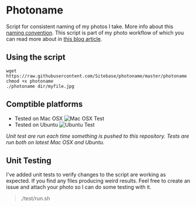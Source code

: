 # Photoname
Script for consistent naming of my photos I take. More info about this [naming convention](http://localhost:4000/bullet-proof-photo-naming-strategy/).
This script is part of my photo workflow of which you can read more about in [this blog article](https://www.sitebase.be/my-photo-management-workflow/).

## Using the script
```
wget https://raw.githubusercontent.com/Sitebase/photoname/master/photoname
chmod +x photoname
./photoname dir/myfile.jpg
```

## Comptible platforms
* Tested on Mac OSX ![Mac OSX Test](https://github.com/sitebase/photoname/workflows/MacOSX/badge.svg)
* Tested on Ubuntu ![Ubuntu Test](https://github.com/sitebase/photoname/workflows/Ubuntu/badge.svg)

*Unit test are run each time something is pushed to this repository. Tests are run both on latest Mac OSX and Ubuntu.*

## Unit Testing
I've added unit tests to verify changes to the script are working as expected. If you find any files producing weird results. Feel free to create an issue and attach your photo so I can do some testing with it.

>./test/run.sh
